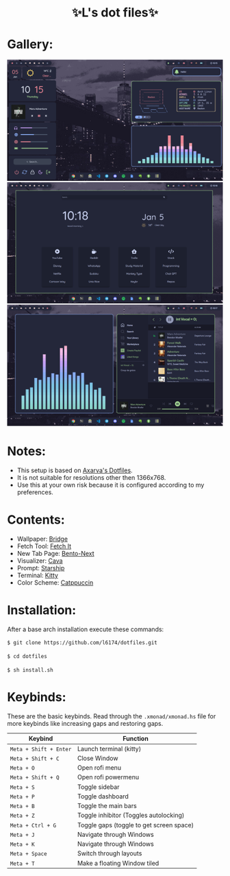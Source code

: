 <div align="center">
    <h1>✨L's dot files✨</h1>
    <h3></h3>
</div>

# Gallery:
![](https://github.com/l6174/dotfiles/blob/main/Pictures/Screenshots/sc_main.png)
![](https://github.com/l6174/dotfiles/blob/main/Pictures/Screenshots/sc_browser.png)
![](https://github.com/l6174/dotfiles/blob/main/Pictures/Screenshots/sc_spotify.png)

# Notes:
- This setup is based on [Axarva's Dotfiles](https://github.com/axarva/dotfiles-2.0).
- It is not suitable for resolutions other then 1366x768.
- Use this at your own risk because it is configured according to my preferences.

# Contents:
- Wallpaper: [Bridge](https://raw.githubusercontent.com/catppuccin/wallpapers/main/landscapes/Bridge.jpg)
- Fetch Tool: [Fetch It](https://github.com/Ruturajn/fetchit)
- New Tab Page: [Bento-Next](https://github.com/l6174/startpage)
- Visualizer: [Cava](https://github.com/karlstav/cava)
- Prompt: [Starship](https://starship.rs/)
- Terminal: [Kitty](https://sw.kovidgoyal.net/kitty/)
- Color Scheme: [Catppuccin](https://github.com/catppuccin/catppuccin)

# Installation:
After a base arch installation execute these commands:
```
$ git clone https://github.com/l6174/dotfiles.git

$ cd dotfiles

$ sh install.sh
```

# Keybinds:
These are the basic keybinds. Read through the `.xmonad/xmonad.hs` file for more keybinds like increasing gaps and restoring gaps.

|        Keybind         |                 Function                 |
| ---------------------- | ---------------------------------------- |
| `Meta + Shift + Enter` | Launch terminal (kitty)                  |
| `Meta + Shift + C`     | Close Window                             |
| `Meta + O`             | Open rofi menu                           |
| `Meta + Shift + Q`     | Open rofi powermenu                      |
| `Meta + S`             | Toggle sidebar                           |
| `Meta + P`             | Toggle dashboard                         |
| `Meta + B`             | Toggle the main bars                     |
| `Meta + Z`             | Toggle inhibitor (Toggles autolocking)   |
| `Meta + Ctrl + G`      | Toggle gaps (toggle to get screen space) |
| `Meta + J`             | Navigate through Windows                 |
| `Meta + K`             | Navigate through Windows                 |
| `Meta + Space`         | Switch through layouts                   |
| `Meta + T`             | Make a floating Window tiled             |
